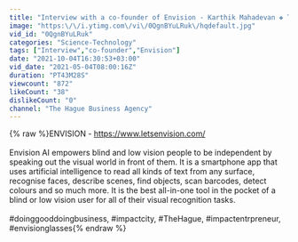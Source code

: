 ```yaml
---
title: "Interview with a co-founder of Envision - Karthik Mahadevan ❖ The Hague Business Agency"
image: "https:\/\/i.ytimg.com\/vi\/0QgnBYuLRuk\/hqdefault.jpg"
vid_id: "0QgnBYuLRuk"
categories: "Science-Technology"
tags: ["Interview","co-founder","Envision"]
date: "2021-10-04T16:30:53+03:00"
vid_date: "2021-05-04T08:00:16Z"
duration: "PT43M28S"
viewcount: "872"
likeCount: "38"
dislikeCount: "0"
channel: "The Hague Business Agency"
---
```

{% raw %}ENVISION - <a rel="nofollow" target="blank" href="https://www.letsenvision.com/">https://www.letsenvision.com/</a><br /><br />Envision AI empowers blind and low vision people to be independent by speaking out the visual world in front of them. It is a smartphone app that uses artificial intelligence to read all kinds of text from any surface, recognise faces, describe scenes, find objects, scan barcodes, detect colours and so much more. It is the best all-in-one tool in the pocket of a blind or low vision user for all of their visual recognition tasks.<br /><br />#doinggooddoingbusiness, #impactcity, #TheHague, #impactentrpreneur, #envisionglasses{% endraw %}
